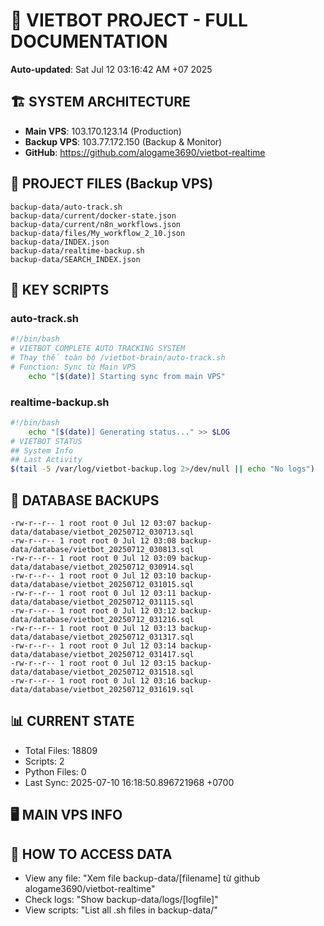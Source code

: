 # 🤖 VIETBOT PROJECT - FULL DOCUMENTATION
**Auto-updated**: Sat Jul 12 03:16:42 AM +07 2025

## 🏗️ SYSTEM ARCHITECTURE
- **Main VPS**: 103.170.123.14 (Production)
- **Backup VPS**: 103.77.172.150 (Backup & Monitor)
- **GitHub**: https://github.com/alogame3690/vietbot-realtime

## 📁 PROJECT FILES (Backup VPS)
```
backup-data/auto-track.sh
backup-data/current/docker-state.json
backup-data/current/n8n_workflows.json
backup-data/files/My_workflow_2_10.json
backup-data/INDEX.json
backup-data/realtime-backup.sh
backup-data/SEARCH_INDEX.json
```

## 🔧 KEY SCRIPTS
### auto-track.sh
```bash
#!/bin/bash
# VIETBOT COMPLETE AUTO TRACKING SYSTEM
# Thay thế toàn bộ /vietbot-brain/auto-track.sh
# Function: Sync từ Main VPS
    echo "[$(date)] Starting sync from main VPS"
```
### realtime-backup.sh
```bash
#!/bin/bash
    echo "[$(date)] Generating status..." >> $LOG
# VIETBOT STATUS
## System Info
## Last Activity
$(tail -5 /var/log/vietbot-backup.log 2>/dev/null || echo "No logs")
```

## 💾 DATABASE BACKUPS
```
-rw-r--r-- 1 root root 0 Jul 12 03:07 backup-data/database/vietbot_20250712_030713.sql
-rw-r--r-- 1 root root 0 Jul 12 03:08 backup-data/database/vietbot_20250712_030813.sql
-rw-r--r-- 1 root root 0 Jul 12 03:09 backup-data/database/vietbot_20250712_030914.sql
-rw-r--r-- 1 root root 0 Jul 12 03:10 backup-data/database/vietbot_20250712_031015.sql
-rw-r--r-- 1 root root 0 Jul 12 03:11 backup-data/database/vietbot_20250712_031115.sql
-rw-r--r-- 1 root root 0 Jul 12 03:12 backup-data/database/vietbot_20250712_031216.sql
-rw-r--r-- 1 root root 0 Jul 12 03:13 backup-data/database/vietbot_20250712_031317.sql
-rw-r--r-- 1 root root 0 Jul 12 03:14 backup-data/database/vietbot_20250712_031417.sql
-rw-r--r-- 1 root root 0 Jul 12 03:15 backup-data/database/vietbot_20250712_031518.sql
-rw-r--r-- 1 root root 0 Jul 12 03:16 backup-data/database/vietbot_20250712_031619.sql
```

## 📊 CURRENT STATE
- Total Files: 18809
- Scripts: 2
- Python Files: 0
- Last Sync: 2025-07-10 16:18:50.896721968 +0700

## 🖥️ MAIN VPS INFO


## 🚨 HOW TO ACCESS DATA
- View any file: "Xem file backup-data/[filename] từ github alogame3690/vietbot-realtime"
- Check logs: "Show backup-data/logs/[logfile]"
- View scripts: "List all .sh files in backup-data/"
